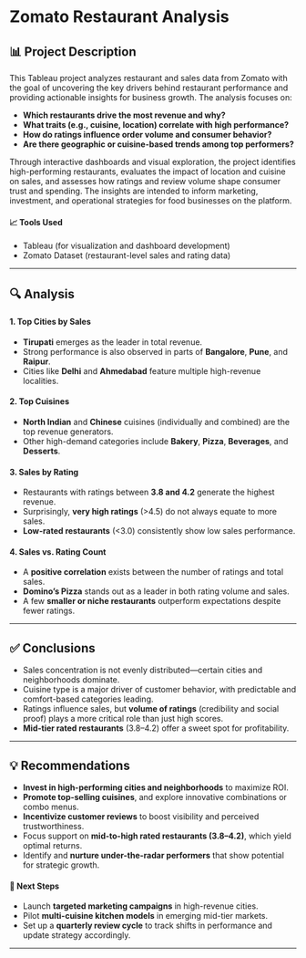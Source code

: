 # Zomato Restaurant Analysis

## 📊 Project Description

This Tableau project analyzes restaurant and sales data from Zomato with the goal of uncovering the key drivers behind restaurant performance and providing actionable insights for business growth. The analysis focuses on:

- **Which restaurants drive the most revenue and why?**
- **What traits (e.g., cuisine, location) correlate with high performance?**
- **How do ratings influence order volume and consumer behavior?**
- **Are there geographic or cuisine-based trends among top performers?**

Through interactive dashboards and visual exploration, the project identifies high-performing restaurants, evaluates the impact of location and cuisine on sales, and assesses how ratings and review volume shape consumer trust and spending. The insights are intended to inform marketing, investment, and operational strategies for food businesses on the platform.

#### 📈 Tools Used
- Tableau (for visualization and dashboard development)
- Zomato Dataset (restaurant-level sales and rating data)
---

## 🔍 Analysis

#### 1. Top Cities by Sales
- **Tirupati** emerges as the leader in total revenue.
- Strong performance is also observed in parts of **Bangalore**, **Pune**, and **Raipur**.
- Cities like **Delhi** and **Ahmedabad** feature multiple high-revenue localities.

#### 2. Top Cuisines
- **North Indian** and **Chinese** cuisines (individually and combined) are the top revenue generators.
- Other high-demand categories include **Bakery**, **Pizza**, **Beverages**, and **Desserts**.

#### 3. Sales by Rating
- Restaurants with ratings between **3.8 and 4.2** generate the highest revenue.
- Surprisingly, **very high ratings** (>4.5) do not always equate to more sales.
- **Low-rated restaurants** (<3.0) consistently show low sales performance.

#### 4. Sales vs. Rating Count
- A **positive correlation** exists between the number of ratings and total sales.
- **Domino’s Pizza** stands out as a leader in both rating volume and sales.
- A few **smaller or niche restaurants** outperform expectations despite fewer ratings.

---

## ✅ Conclusions

- Sales concentration is not evenly distributed—certain cities and neighborhoods dominate.
- Cuisine type is a major driver of customer behavior, with predictable and comfort-based categories leading.
- Ratings influence sales, but **volume of ratings** (credibility and social proof) plays a more critical role than just high scores.
- **Mid-tier rated restaurants** (3.8–4.2) offer a sweet spot for profitability.

---

## 💡 Recommendations

- **Invest in high-performing cities and neighborhoods** to maximize ROI.
- **Promote top-selling cuisines**, and explore innovative combinations or combo menus.
- **Incentivize customer reviews** to boost visibility and perceived trustworthiness.
- Focus support on **mid-to-high rated restaurants (3.8–4.2)**, which yield optimal returns.
- Identify and **nurture under-the-radar performers** that show potential for strategic growth.

#### 🚀 Next Steps

- Launch **targeted marketing campaigns** in high-revenue cities.
- Pilot **multi-cuisine kitchen models** in emerging mid-tier markets.
- Set up a **quarterly review cycle** to track shifts in performance and update strategy accordingly.

---


